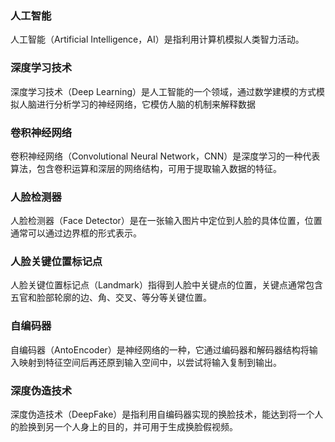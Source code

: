 ﻿### 人工智能	
人工智能（Artificial Intelligence，AI）是指利用计算机模拟人类智力活动。

### 深度学习技术	
深度学习技术（Deep Learning）是人工智能的一个领域，通过数学建模的方式模拟人脑进行分析学习的神经网络，它模仿人脑的机制来解释数据

### 卷积神经网络	
卷积神经网络（Convolutional Neural Network，CNN）是深度学习的一种代表算法，包含卷积运算和深层的网络结构，可用于提取输入数据的特征。

### 人脸检测器	
人脸检测器（Face Detector）是在一张输入图片中定位到人脸的具体位置，位置通常可以通过边界框的形式表示。

### 人脸关键位置标记点	
人脸关键位置标记点（Landmark）指得到人脸中关键点的位置，关键点通常包含五官和脸部轮廓的边、角、交叉、等分等关键位置。

### 自编码器	
自编码器（AntoEncoder）是神经网络的一种，它通过编码器和解码器结构将输入映射到特征空间后再还原到输入空间中，以尝试将输入复制到输出。

### 深度伪造技术	
深度伪造技术（DeepFake）是指利用自编码器实现的换脸技术，能达到将一个人的脸换到另一个人身上的目的，并可用于生成换脸假视频。